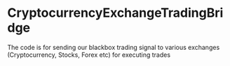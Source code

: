 # CryptocurrencyExchangeTradingBridge
The code is for sending our blackbox trading signal to various exchanges (Cryptocurrency, Stocks, Forex etc) for executing trades
